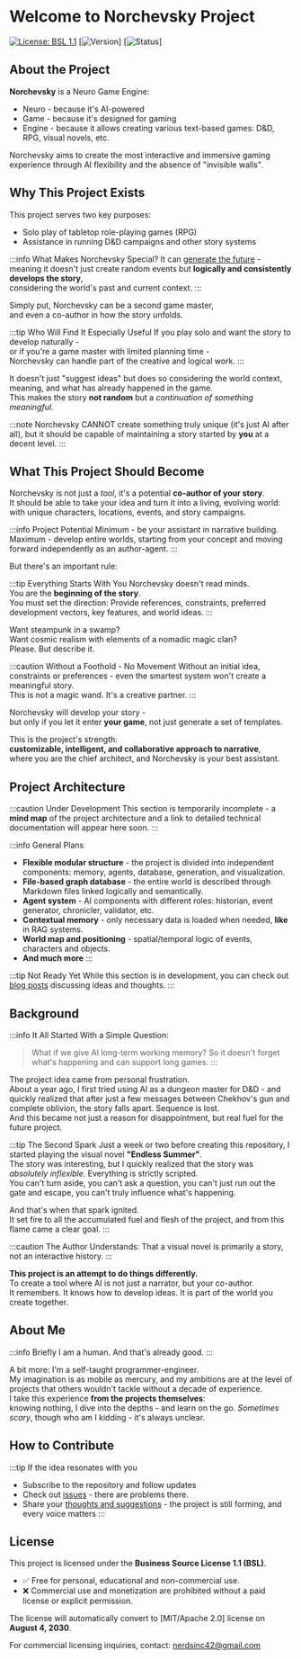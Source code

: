 # Welcome to Norchevsky Project

[![License: BSL 1.1](https://img.shields.io/badge/License-BSL%201.1-blue.svg)](LICENSE)
[![Version](https://img.shields.io/badge/version-0.0.1-brightgreen.svg)]
[![Status](https://img.shields.io/badge/status-pre_alpha-red.svg)]

## About the Project

**Norchevsky** is a Neuro Game Engine:
- Neuro - because it's AI-powered
- Game - because it's designed for gaming
- Engine - because it allows creating various text-based games: D&D, RPG, visual novels, etc.

Norchevsky aims to create the most interactive and immersive gaming experience through AI flexibility and the absence of "invisible walls".

## Why This Project Exists

This project serves two key purposes:
- Solo play of tabletop role-playing games (RPG)
- Assistance in running D&D campaigns and other story systems

:::info What Makes Norchevsky Special?
It can [generate the future](/blog/the-idea-of-agent-stories) -  
meaning it doesn't just create random events but **logically and consistently develops the story**,  
considering the world's past and current context.
:::

Simply put, Norchevsky can be a second game master,  
and even a co-author in how the story unfolds.

:::tip Who Will Find It Especially Useful
If you play solo and want the story to develop naturally -  
or if you're a game master with limited planning time -  
Norchevsky can handle part of the creative and logical work.
:::

It doesn't just "suggest ideas" but does so considering the world context,  
meaning, and what has already happened in the game.  
This makes the story **not random** but a _continuation of something meaningful_.

:::note
Norchevsky CANNOT create something truly unique (it's just AI after all), but it should be capable of maintaining a story started by **you** at a decent level.
:::

## What This Project Should Become

Norchevsky is not just a _tool_, it's a potential **co-author of your story**.  
It should be able to take your idea and turn it into a living, evolving world:  
with unique characters, locations, events, and story campaigns.

:::info Project Potential
Minimum - be your assistant in narrative building.  
Maximum - develop entire worlds, starting from your concept and moving forward independently as an author-agent.
:::

But there's an important rule:

:::tip Everything Starts With You
Norchevsky doesn't read minds.  
You are the **beginning of the story**.  
You must set the direction: Provide references, constraints, preferred development vectors, key features, and world ideas.
:::

Want steampunk in a swamp?  
Want cosmic realism with elements of a nomadic magic clan?  
Please. But describe it.

:::caution Without a Foothold - No Movement
Without an initial idea, constraints or preferences - even the smartest system won't create a meaningful story.  
This is not a magic wand. It's a creative partner.
:::

Norchevsky will develop your story -  
but only if you let it enter **your game**, not just generate a set of templates.

This is the project's strength:  
**customizable, intelligent, and collaborative approach to narrative**,  
where you are the chief architect, and Norchevsky is your best assistant.

## Project Architecture

:::caution Under Development
This section is temporarily incomplete - a **mind map** of the project architecture and a link to detailed technical documentation will appear here soon.
:::

:::info General Plans
- **Flexible modular structure** - the project is divided into independent components: memory, agents, database, generation, and visualization.
- **File-based graph database** - the entire world is described through Markdown files linked logically and semantically.
- **Agent system** - AI components with different roles: historian, event generator, chronicler, validator, etc.
- **Contextual memory** - only necessary data is loaded when needed, **like** in RAG systems.
- **World map and positioning** - spatial/temporal logic of events, characters and objects.
- **And much more**
:::

:::tip Not Ready Yet
While this section is in development, you can check out [blog posts](/blog) discussing ideas and thoughts.
:::

## Background

:::info It All Started With a Simple Question:
> What if we give AI long-term working memory?
> So it doesn't forget what's happening and can support long games.
:::

The project idea came from personal frustration.  
About a year ago, I first tried using AI as a dungeon master for D&D - and quickly realized that after just a few messages between Chekhov's gun and complete oblivion, the story falls apart. Sequence is lost.  
And this became not just a reason for disappointment, but real fuel for the future project.

:::tip The Second Spark
Just a week or two before creating this repository, I started playing the visual novel **"Endless Summer"**.  
The story was interesting, but I quickly realized that the story was *absolutely inflexible*. Everything is strictly scripted.  
You can't turn aside, you can't ask a question, you can't just run out the gate and escape, you can't truly influence what's happening.

And that's when that spark ignited.  
It set fire to all the accumulated fuel and flesh of the project, and from this flame came a clear goal.
:::

:::caution The Author Understands:
That a visual novel is primarily a story, not an interactive history.
:::

**This project is an attempt to do things differently.**  
To create a tool where AI is not just a narrator, but your co-author.  
It remembers. It knows how to develop ideas. It is part of the world you create together.

## About Me

:::info Briefly
I am a human. And that's already good.
:::

A bit more: I'm a self-taught programmer-engineer.  
My imagination is as mobile as mercury, and my ambitions are at the level of projects that others wouldn't tackle without a decade of experience.  
I take this experience **from the projects themselves**:  
knowing nothing, I dive into the depths - and learn on the go. _Sometimes scary_, though who am I kidding - it's always unclear.

## How to Contribute

:::tip If the idea resonates with you
- Subscribe to the repository and follow updates
- Check out [issues](https://github.com/teta42/Norchevsky/issues) - there are problems there.
- Share your [thoughts and suggestions](https://github.com/teta42/Norchevsky/discussions/categories/ideas) - the project is still forming, and every voice matters
:::

## License

This project is licensed under the **Business Source License 1.1 (BSL)**.

- ✅ Free for personal, educational and non-commercial use.  
- ❌ Commercial use and monetization are prohibited without a paid license or explicit permission.

The license will automatically convert to [MIT/Apache 2.0] license on **August 4, 2030**.

For commercial licensing inquiries, contact: nerdsinc42@gmail.com